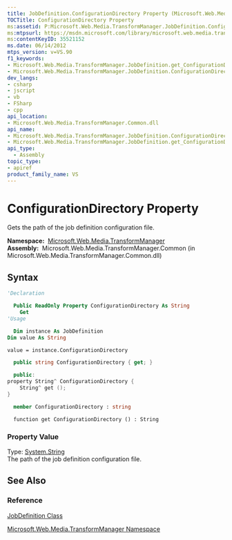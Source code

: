 ```yaml
---
title: JobDefinition.ConfigurationDirectory Property (Microsoft.Web.Media.TransformManager)
TOCTitle: ConfigurationDirectory Property
ms:assetid: P:Microsoft.Web.Media.TransformManager.JobDefinition.ConfigurationDirectory
ms:mtpsurl: https://msdn.microsoft.com/library/microsoft.web.media.transformmanager.jobdefinition.configurationdirectory(v=VS.90)
ms:contentKeyID: 35521152
ms.date: 06/14/2012
mtps_version: v=VS.90
f1_keywords:
- Microsoft.Web.Media.TransformManager.JobDefinition.get_ConfigurationDirectory
- Microsoft.Web.Media.TransformManager.JobDefinition.ConfigurationDirectory
dev_langs:
- csharp
- jscript
- vb
- FSharp
- cpp
api_location:
- Microsoft.Web.Media.TransformManager.Common.dll
api_name:
- Microsoft.Web.Media.TransformManager.JobDefinition.ConfigurationDirectory
- Microsoft.Web.Media.TransformManager.JobDefinition.get_ConfigurationDirectory
api_type:
  - Assembly
topic_type:
- apiref
product_family_name: VS
---
```


# ConfigurationDirectory Property

Gets the path of the job definition configuration file.

**Namespace:**  [Microsoft.Web.Media.TransformManager](microsoft-web-media-transformmanager-namespace.md)  
**Assembly:**  Microsoft.Web.Media.TransformManager.Common (in Microsoft.Web.Media.TransformManager.Common.dll)

## Syntax

```vb
'Declaration

  Public ReadOnly Property ConfigurationDirectory As String
    Get
'Usage

  Dim instance As JobDefinition
Dim value As String

value = instance.ConfigurationDirectory
```

```csharp
  public string ConfigurationDirectory { get; }
```

```cpp
  public:
property String^ ConfigurationDirectory {
    String^ get ();
}
```

``` fsharp
  member ConfigurationDirectory : string
```

```jscript
  function get ConfigurationDirectory () : String
```

### Property Value

Type: [System.String](https://msdn.microsoft.com/library/s1wwdcbf)  
The path of the job definition configuration file.  

## See Also

### Reference

[JobDefinition Class](jobdefinition-class-microsoft-web-media-transformmanager.md)

[Microsoft.Web.Media.TransformManager Namespace](microsoft-web-media-transformmanager-namespace.md)
